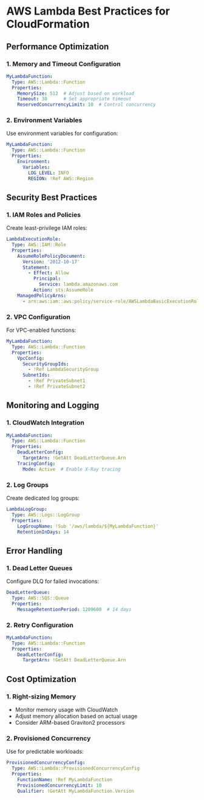 # AWS Lambda Best Practices for CloudFormation

## Performance Optimization

### 1. Memory and Timeout Configuration
```yaml
MyLambdaFunction:
  Type: AWS::Lambda::Function
  Properties:
    MemorySize: 512  # Adjust based on workload
    Timeout: 30      # Set appropriate timeout
    ReservedConcurrencyLimit: 10  # Control concurrency
```

### 2. Environment Variables
Use environment variables for configuration:
```yaml
MyLambdaFunction:
  Type: AWS::Lambda::Function
  Properties:
    Environment:
      Variables:
        LOG_LEVEL: INFO
        REGION: !Ref AWS::Region
```

## Security Best Practices

### 1. IAM Roles and Policies
Create least-privilege IAM roles:
```yaml
LambdaExecutionRole:
  Type: AWS::IAM::Role
  Properties:
    AssumeRolePolicyDocument:
      Version: '2012-10-17'
      Statement:
        - Effect: Allow
          Principal:
            Service: lambda.amazonaws.com
          Action: sts:AssumeRole
    ManagedPolicyArns:
      - arn:aws:iam::aws:policy/service-role/AWSLambdaBasicExecutionRole
```

### 2. VPC Configuration
For VPC-enabled functions:
```yaml
MyLambdaFunction:
  Type: AWS::Lambda::Function
  Properties:
    VpcConfig:
      SecurityGroupIds:
        - !Ref LambdaSecurityGroup
      SubnetIds:
        - !Ref PrivateSubnet1
        - !Ref PrivateSubnet2
```

## Monitoring and Logging

### 1. CloudWatch Integration
```yaml
MyLambdaFunction:
  Type: AWS::Lambda::Function
  Properties:
    DeadLetterConfig:
      TargetArn: !GetAtt DeadLetterQueue.Arn
    TracingConfig:
      Mode: Active  # Enable X-Ray tracing
```

### 2. Log Groups
Create dedicated log groups:
```yaml
LambdaLogGroup:
  Type: AWS::Logs::LogGroup
  Properties:
    LogGroupName: !Sub '/aws/lambda/${MyLambdaFunction}'
    RetentionInDays: 14
```

## Error Handling

### 1. Dead Letter Queues
Configure DLQ for failed invocations:
```yaml
DeadLetterQueue:
  Type: AWS::SQS::Queue
  Properties:
    MessageRetentionPeriod: 1209600  # 14 days
```

### 2. Retry Configuration
```yaml
MyLambdaFunction:
  Type: AWS::Lambda::Function
  Properties:
    DeadLetterConfig:
      TargetArn: !GetAtt DeadLetterQueue.Arn
```

## Cost Optimization

### 1. Right-sizing Memory
- Monitor memory usage with CloudWatch
- Adjust memory allocation based on actual usage
- Consider ARM-based Graviton2 processors

### 2. Provisioned Concurrency
Use for predictable workloads:
```yaml
ProvisionedConcurrencyConfig:
  Type: AWS::Lambda::ProvisionedConcurrencyConfig
  Properties:
    FunctionName: !Ref MyLambdaFunction
    ProvisionedConcurrencyLimit: 10
    Qualifier: !GetAtt MyLambdaFunction.Version
```
